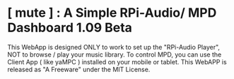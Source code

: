 # [ mute ] : A Simple RPi-Audio/ MPD Dashboard 1.09 Beta

This WebApp is designed ONLY to work to set up the "RPi-Audio Player", NOT to browse / play your music library. To control MPD, you can use the Client App ( like yaMPC ) installed on your mobile or tablet.
This WebAPP is released as "A Freeware" under the MIT License.
